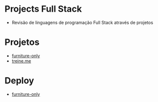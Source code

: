 # Projects Full Stack
- Revisão de linguagens de programação Full Stack através de projetos

# Projetos
 - [furniture-only](https://github.com/gustavogss/projects-fullstack/tree/main/furniture-only)
 - [treine.me](https://github.com/gustavogss/projects-fullstack/tree/main/treineme)  

# Deploy 
- [furniture-only](https://furniture-only.vercel.app/) 
